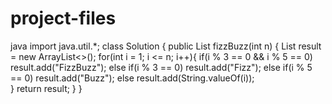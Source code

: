 # project-files
java
import java.util.*;
class Solution {
    public List<String> fizzBuzz(int n) {
        List<String> result = new ArrayList<>();
        for(int i = 1; i <= n; i++){
            if(i % 3 == 0 && i % 5 == 0) result.add("FizzBuzz");
            else if(i % 3 == 0) result.add("Fizz");
            else if(i % 5 == 0) result.add("Buzz");
            else result.add(String.valueOf(i));        
        }
        return result;
    }
}

